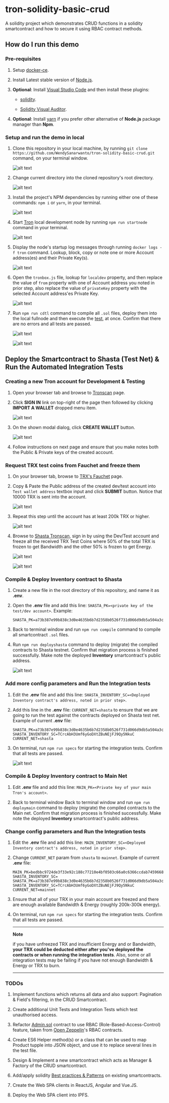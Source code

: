 # tron-solidity-basic-crud

A solidity project which demonstrates CRUD functions in a solidity smartcontract and how to secure it using RBAC contract methods.

## How do I run this demo

### Pre-requisites

1. Setup [docker-ce](https://docs.docker.com/install/).

2. Install Latest stable version of [Node.js](https://nodejs.org/en/).

3. **Optional**: Install [Visual Studio Code](https://code.visualstudio.com/) and then install these plugins:

    * [solidity](https://marketplace.visualstudio.com/items?itemName=JuanBlanco.solidity).

    * [Solidity Visual Auditor](https://marketplace.visualstudio.com/items?itemName=tintinweb.solidity-visual-auditor).

4. **Optional**: Install [yarn](https://yarnpkg.com/lang/en/) if you prefer other alternative of **Node.js** package manager than **Npm**.

### Setup and run the demo in local

1. Clone this repository in your local machine, by running `git clone https://github.com/WendySanarwanto/tron-solidity-basic-crud.git` command, on your terminal window.

    ![alt text](https://github.com/WendySanarwanto/tron-solidity-basic-crud/blob/master/readme_assets/1_clone_repo.png)

2. Change current directory into the cloned repository's root directory.

    ![alt text](https://github.com/WendySanarwanto/tron-solidity-basic-crud/blob/master/readme_assets/2_change_to_repo_dir.png)

3. Install the project's NPM dependencies by running either one of these commands: `npm i` or `yarn`, in your terminal.

    ![alt text](https://github.com/WendySanarwanto/tron-solidity-basic-crud/blob/master/readme_assets/3_install_dependencies_yarn.png)

4. Start [Tron](https://developers.tron.network/) local development node by running `npm run startnode` command in your terminal.

    ![alt text](https://github.com/WendySanarwanto/tron-solidity-basic-crud/blob/master/readme_assets/4_start_tron_node.png)

5. Display the node's startup log messages through running `docker logs -f tron` command. Lookup, block, copy or note one or more Account address(es) and their Private Key(s).

    ![alt text](https://github.com/WendySanarwanto/tron-solidity-basic-crud/blob/master/readme_assets/5_accounts_private_keys.png)

6. Open the `tronbox.js` file, lookup for `localdev` property, and then replace the value of `from` property with one of Account address you noted in prior step, also replace the value of `privateKey` property with the selected Account address'es Private Key.

    ![alt text](https://github.com/WendySanarwanto/tron-solidity-basic-crud/blob/master/readme_assets/6_set_from_private_key.png)

7. Run `npm run cdtl` command to compile all `.sol` files, deploy them into the local fullnode and then execute the [test](https://github.com/WendySanarwanto/tron-solidity-basic-crud/blob/master/test/inventory-contract.test.js), at once. Confirm that there are no errors and all tests are passed.

    ![alt text](https://github.com/WendySanarwanto/tron-solidity-basic-crud/blob/master/readme_assets/7_cdtl_1.png)

    ![alt text](https://github.com/WendySanarwanto/tron-solidity-basic-crud/blob/master/readme_assets/7_cdtl_2.png)

## Deploy the Smartcontract to Shasta (Test Net) & Run the Automated Integration Tests

### Creating a new Tron account for Development & Testing

1. Open your browser tab and browse to [Tronscan](https://tronscan.org) page.

2. Click **SIGN IN** link on top-right of the page then followed by clicking **IMPORT A WALLET** dropped menu item.

    ![alt text](https://github.com/WendySanarwanto/tron-solidity-basic-crud/blob/master/readme_assets/8_access_import_wallet_menu.png)

3. On the shown modal dialog, click **CREATE WALLET** button.

    ![alt text](https://github.com/WendySanarwanto/tron-solidity-basic-crud/blob/master/readme_assets/9_click_create_wallet.png)

4. Follow instructions on next page and ensure that you make notes both the Public & Private keys of the created account.

### Request TRX test coins from Fauchet and freeze them

1. On your browser tab, browse to [TRX's Fauchet](https://www.trongrid.io/shasta) page.

2. Copy & Paste the Public address of the created dev/test account into `Test wallet address` textbox input and click **SUBMIT** button. Notice that 10000 TRX is sent into the account.

    ![alt text](https://github.com/WendySanarwanto/tron-solidity-basic-crud/blob/master/readme_assets/10_enter_wallet_address_on_fauchet.png)

3. Repeat this step until the account has at least 200k TRX or higher.

    ![alt text](https://github.com/WendySanarwanto/tron-solidity-basic-crud/blob/master/readme_assets/11_tronscan_account_after_received_100k_trx.png)

4. Browse to [Shasta Tronscan](https://shasta.tronscan.org), sign in by using the Dev/Test account and freeze all the received TRX Test Coins where 50% of the total TRX is frozen to get Bandwidth and the other 50% is frozen to get Energy.

    ![alt text](https://github.com/WendySanarwanto/tron-solidity-basic-crud/blob/master/readme_assets/12_freezing_trx_allocations.png)

    ![alt text](https://github.com/WendySanarwanto/tron-solidity-basic-crud/blob/master/readme_assets/13_frozen_allocated_trx.png)

### Compile & Deploy Inventory contract to Shasta

1. Create a new file in the root directory of this repository, and name it as **.env**.

2. Open the **.env** file and add this line: `SHASTA_PK=<private key of the test/dev account>`. Example:

    ```config
    SHASTA_PK=a73b387e99b838c3d0e4635b6b7d2358b0526f731d066d9db5a504a3c2b929aa
    ```

3. Back to terminal window and run `npm run compile` command to compile all smartcontract `.sol` files.

4. Run `npm run deployshasta` command to deploy (migrate) the compiled contracts to Shasta testnet. Confirm that migration process is finished successfully. Make note the deployed **Inventory** smartcontract's public address.

    ![alt text](https://github.com/WendySanarwanto/tron-solidity-basic-crud/blob/master/readme_assets/14_deploy_sc_to_shasta.png)

### Add more config parameters and Run the Integration tests

1. Edit the **.env** file and add this line: `SHASTA_INVENTORY_SC=<Deployed Inventory contract's address, noted in prior step>`.

2. Add this line in the **.env** file: `CURRENT_NET=shasta` to ensure that we are going to run the test against the contracts deployed on Shasta test net. Example of current **.env** file:

    ```config
    SHASTA_PK=a73b387e99b838c3d0e4635b6b7d2358b0526f731d066d9db5a504a3c2b929aa
    SHASTA_INVENTORY_SC=TCrcAbH3Umf6yGoDXtZBuNEjFJ9Qy5NkuC
    CURRENT_NET=shasta
    ```

3. On terminal, run `npm run specs` for starting the integration tests. Confirm that all tests are passed.

    ![alt text](https://github.com/WendySanarwanto/tron-solidity-basic-crud/blob/master/readme_assets/15_run_specs_against_shasta.png)

### Compile & Deploy Inventory contract to Main Net

1. Edit **.env** file and add this line: `MAIN_PK=<Private key of your main Tron's account>`.

2. Back to terminal window Back to terminal window and run `npm run deploymain` command to deploy (migrate) the compiled contracts to the Main net. Confirm that migration process is finished successfully. Make note the deployed **Inventory** smartcontract's public address.

### Change config parameters and Run the Integration tests

1. Edit the **.env** file and add this line: `MAIN_INVENTORY_SC=<Deployed Inventory contract's address, noted in prior step>`.

2. Change `CURRENT_NET` param from `shasta` to `mainnet`. Example of current **.env** file:

    ```config
    MAIN_PK=bedbbc9724de3f33e92c188c77210e4bf0503c66a0c6366ccdab7459668d067d
    SHASTA_INVENTORY_SC=
    SHASTA_PK=a73b387e99b838c3d0e4635b6b7d2358b0526f731d066d9db5a504a3c2b929aa
    SHASTA_INVENTORY_SC=TCrcAbH3Umf6yGoDXtZBuNEjFJ9Qy5NkuC
    CURRENT_NET=mainnet
    ```

3. Ensure that all of your TRX in your main account are freezed and there are enough available Bandwidth & Energy (roughly 200k-300k energy).

4. On terminal, run `npm run specs` for starting the integration tests. Confirm that all tests are passed.

    ---

    **Note**

    if you have unfreezed TRX and insufficient Energy and or Bandwidth, **your TRX could be deducted either after you've deployed the contracts or when running the integration tests**. Also, some or all integration tests may be failing if you have not enough Bandwidth & Energy or TRX to burn.

    ---

### TODOs

1. Implement functions which returns all data and also support: Pagination & Field's filtering, in the CRUD Smartcontract.

2. Create additional Unit Tests and Integration Tests which test unauthorised access.

3. Refactor [Admin.sol](https://github.com/WendySanarwanto/tron-solidity-basic-crud/blob/master/contracts/Admin.sol) contract to use RBAC (Role-Based-Access-Control) feature, taken from [Open Zeppelin](https://openzeppelin.com/contracts/)'s RBAC contracts.

4. Create ES6 Helper method(s) or a class that can be used to map Product tupple into JSON object, and use it to replace several lines in the test file.

5. Design & Implement a new smartcontract which acts as Manager & Factory of the CRUD smartcontract.

6. Add/apply solidity [Best practices & Patterns](https://www.sitepoint.com/smart-contract-safety-best-practices-design-patterns/?fbclid=IwAR0GvB1tNcnjyIuMRomGTj6MofeiLIUyQRzy8e1etlhqDEInRmznEL8EJNE) on existing smartcontracts.

7. Create the Web SPA clients in ReactJS, Angular and Vue.JS.

8. Deploy the Web SPA client into IPFS.
